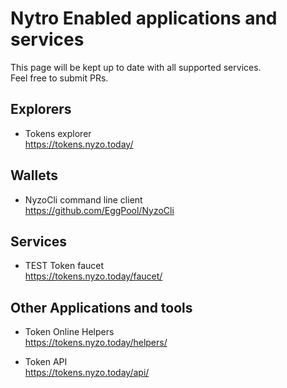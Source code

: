 # Nytro Enabled applications and services

This page will be kept up to date with all supported services.  
Feel free to submit PRs.

## Explorers

- Tokens explorer  
  https://tokens.nyzo.today/


## Wallets

- NyzoCli command line client  
  https://github.com/EggPool/NyzoCli


## Services

- TEST Token faucet  
  https://tokens.nyzo.today/faucet/
  

## Other Applications and tools

- Token Online Helpers  
  https://tokens.nyzo.today/helpers/

- Token API  
  https://tokens.nyzo.today/api/


